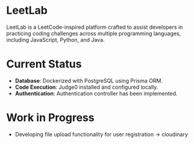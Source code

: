 # LeetLab

LeetLab is a LeetCode-inspired platform crafted to assist developers in practicing coding challenges across multiple programming languages, including JavaScript, Python, and Java.

# Current Status
- **Database**: Dockerized with PostgreSQL using Prisma ORM.
- **Code Execution**: Judge0 installed and configured locally.
- **Authentication**: Authentication controller has been implemented.

# Work in Progress
- Developing file upload functionality for user registration -> cloudinary
